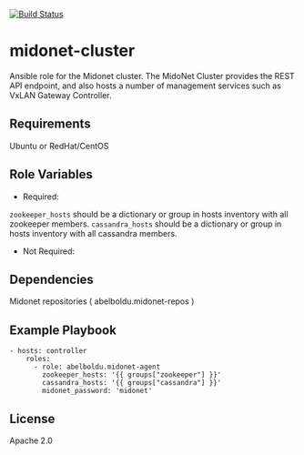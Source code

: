 [![Build Status](https://travis-ci.org/abelboldu/ansible-midonet-cluster.svg?branch=master)](https://travis-ci.org/abelboldu/ansible-midonet-cluster)


midonet-cluster
===============

Ansible role for the Midonet cluster.
The MidoNet Cluster provides the REST API endpoint, and also hosts a number of management services such as VxLAN Gateway Controller.

Requirements
------------

Ubuntu or RedHat/CentOS

Role Variables
--------------

* Required:

`zookeeper_hosts` should be a dictionary or group in hosts inventory with all zookeeper members.
`cassandra_hosts` should be a dictionary or group in hosts inventory with all cassandra members.

* Not Required:




Dependencies
------------

Midonet repositories ( abelboldu.midonet-repos )


Example Playbook
----------------

```
- hosts: controller
    roles:
      - role: abelboldu.midonet-agent
        zookeeper_hosts: '{{ groups["zookeeper"] }}'
        cassandra_hosts: '{{ groups["cassandra"] }}'
        midonet_password: 'midonet'
```



License
-------

Apache 2.0
